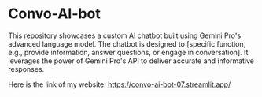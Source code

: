 # Convo-AI-bot
This repository showcases a custom AI chatbot built using Gemini Pro's advanced language model. The chatbot is designed to [specific function, e.g., provide information, answer questions, or engage in conversation]. It leverages the power of Gemini Pro's API to deliver accurate and informative responses. 

Here is the link of my website: https://convo-ai-bot-07.streamlit.app/
